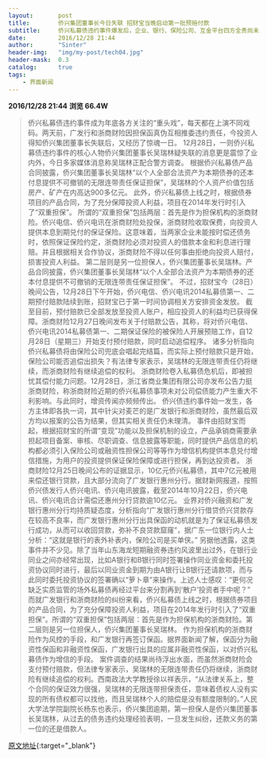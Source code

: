 ```yaml
---
layout:       post
title:        侨兴集团董事长今日失联 招财宝当晚启动第一批预赔付款
subtitle:     侨兴私募债违约事件爆发后，企业、银行、保险公司、互金平台四方全责尚未清晰，今天又遭遇董事长失联，不过到晚上又峰回路转，招财宝快速启动第一批预赔付款，称“已到位”。
date:         2016/12/28 21:44
author:       "Sinter"
header-img:   "img/my-post/tech04.jpg"
header-mask:  0.3
catalog:      true
tags:
    - 界面新闻
---
```


**2016/12/28 21:44**  **浏览 66.4W**

> 侨兴私募债违约事件成为年底各方关注的“重头戏”，每天都在上演不同戏码。两天前，广发行和浙商财险因担保函真伪互相推委违约责任，今投资人得知侨兴集团董事长失联后，又经历了惊魂一日。
12月28日，一则侨兴私募债违约事件的核心人物侨兴集团董事长吴瑞林疑失联的消息更是震惊了业内外，今日多家媒体消息称吴瑞林正配合警方调查。
根据侨兴私募债产品合同披露，侨兴集团董事长吴瑞林“以个人全部合法资产为本期债券的还本付息提供不可撤销的无限连带责任保证担保”，吴瑞林的个人资产价值包括房产、矿产在内高达900多亿元。
此外，侨兴私募债上线之时，根据债券项目的产品合同，为了充分保障投资人利益，项目在2014年发行时引入了“双重担保”。
所谓的“双重担保”包括两层：首先是作为担保机构的浙商财险。侨兴电信、侨兴电讯在浙商财险处投保，浙商财险收取保费，向投资人提供本息到期兑付的保证保险。这意味着，当两家企业未能按时偿还债务时，依照保证保险约定，浙商财险必须对投资人的借款本金和利息进行理赔。并且根据相关合作协议，浙商财险不得以任何事由拒绝向投资人赔付，损害投资人利益。
第二层则是另一位担保人，侨兴集团董事长吴瑞林。产品合同披露，侨兴集团董事长吴瑞林“以个人全部合法资产为本期债券的还本付息提供不可撤销的无限连带责任保证担保”。
不过，招财宝今（28日）晚间公告，12月28日下午开始，侨兴电信、侨兴电讯2014私募债第一、二期预付赔款陆续到账，招财宝已于第一时间协调相关方安排资金发放。
截至目前，预付赔款已全部发放至投资人账户，相应投资人的利益均已获得保障。浙商财险12月27日晚间发布关于付赔款公告，其称，将对侨兴电信、侨兴电讯2014私募债第一、二期保证保险的被保险人开展预赔工作，自12月28日（星期三）开始支付预付赔款，同时启动追偿程序。
诸多分析指向侨兴私募债将由保险公司兜底会唱起完结篇，而实际上预付赔款只是开始，保险公司能否追偿出损失？有法律专家表示，吴瑞林的无限连带责任仍将继续，而浙商财险有继续追偿的权利。
浙商财险卷入私募债危机后，即被担忧其偿付能力问题。12月28日，浙江省商业集团有限公司亦发布公告力挺浙商财险，称浙商财险近期的侨兴私募债事项未对公司偿债能力产生重大不利影响。与此同时，增资传闻亦频频传出。
侨兴债违约事件始一发生，各方主体即各执一词，其中针尖对麦芒的是广发银行和浙商财险，虽然最后双方均以报案的公告为结果，但其实相关责任仍未理清。
事件由招财宝而起，根据招财宝的所谓“变现”功能以及担保机制的设立，产品承销商需要承担起项目备案、审核、尽职调查、信息披露等职能，同时提供产品信息的机构都必须引入保险公司或融资性担保公司等等作为增信机构提供本息兑付增信措施，为用户的投资提供保证保险保障或进行担保，再到达投资者。
浙商财险12月25日晚间公布的证据显示，10亿元侨兴私募债，其中7亿元被用来偿还银行贷款，且大部分流向了广发银行惠州分行。据财新网报道，按照侨兴债发行人侨兴电讯、侨兴电讯披露，截至2014年10月22日，侨兴电讯、侨兴电讯合计需偿还惠州分行贷款逾10亿元。
业界对侨兴融资和广发银行惠州分行均持质疑态度，分析指向“广发银行惠州分行借贷侨兴贷款存在较高不良率，而广发银行惠州分行出具保函的动机就是为了保证私募债发行成功，从而可以收回贷款，弥补不良贷款窟窿”，据广东一位银行内人士分析：“这就是银行的表外补表内，保险公司是买单侠。”
另据他透露，这类事件并不少见。除了当年山东海龙短期融资券违约风波里出过外，在银行业同业之间亦经常出现，比如A银行和B银行同时签署操作同业资金和委托投资协议同时进行，最后以同业资金到期为由A银行让B银行还请款项，而与此同时委托投资协议的签署确以“萝卜章”来操作。上述人士感叹：“更何况缺乏实质监管的场外私募债再经过平台来分割再到‘散户’投资者手中呢？”
而就广发银行和浙商财险的纠纷来看，侨兴私募债上线之时，根据债券项目的产品合同，为了充分保障投资人利益，项目在2014年发行时引入了“双重担保”。所谓的“双重担保”包括两层：首先是作为担保机构的浙商财险。第二层则是另一位担保人，侨兴集团董事长吴瑞林。
作为担保机构的浙商财险作为风控的手段，和广发银行再签订保函。据界面新闻了解，保函分为融资性保函和非融资性保函，广发银行出具的应属非融资性保函，以对侨兴私募债作为增信的手段。
案件调查的结果尚待浮出水面，而虽然浙商财险会支付预付赔款，但法律专家表示，吴瑞林的无限连带责任仍将继续，浙商财险有继续追偿的权利。西南政法大学教授徐以祥表示，“从法律关系上，整个合同的保证效力很强，吴瑞林的无限连带担保责任，意味着债权人没有实现的所有债权都可以找他，而且吴瑞林个人的赔偿是没有额度限制的。”人民大学法学院副院长杨东也表示，侨兴集团逾期，第一担保人是侨兴集团董事长吴瑞林，从过去的债务违约处理经验表明，一旦发生纠纷，还款义务的第一位的还是借款人。


[原文地址](http://www.jiemian.com/article/1041520.html){:target="_blank"}


